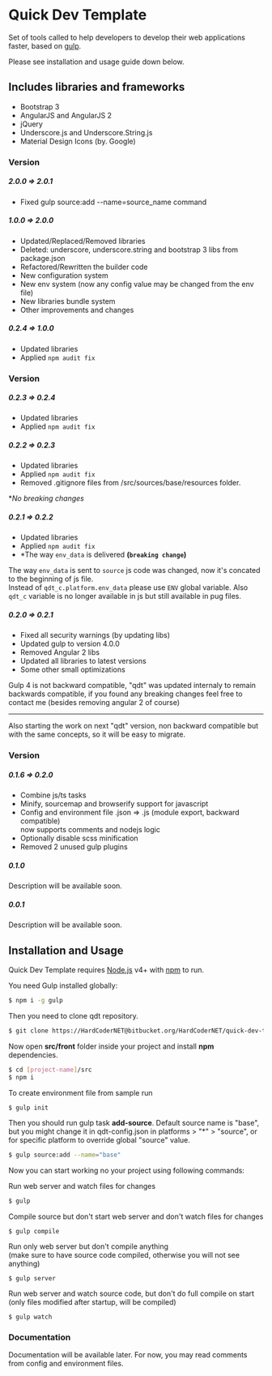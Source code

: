 # Quick Dev Template
Set of tools called to help developers to develop their web applications faster, based on [gulp](http://gulpjs.com/).

Please see installation and usage guide down below.

## Includes libraries and frameworks
  - Bootstrap 3
  - AngularJS and AngularJS 2
  - jQuery
  - Underscore.js and Underscore.String.js 
  - Material Design Icons (by. Google)

### Version
##### 2.0.0 => 2.0.1
- Fixed gulp source:add --name=source_name command

##### 1.0.0 => 2.0.0
- Updated/Replaced/Removed libraries
- Deleted: underscore, underscore.string and bootstrap 3 libs from package.json
- Refactored/Rewritten the builder code
- New configuration system
- New env system (now any config value may be changed from the env file)
- New libraries bundle system
- Other improvements and changes

##### 0.2.4 => 1.0.0
- Updated libraries
- Applied `npm audit fix` 

### Version
##### 0.2.3 => 0.2.4
- Updated libraries
- Applied `npm audit fix` 

##### 0.2.2 => 0.2.3
- Updated libraries
- Applied `npm audit fix` 
- Removed .gitignore files from /src/sources/base/resources folder.

**No breaking changes*

##### 0.2.1 => 0.2.2
- Updated libraries
- Applied `npm audit fix` 
- *The way `env_data` is delivered **(`breaking change`)**  

The way `env_data` is sent to `source` js code was changed, now it's concated to the beginning of js file.   
Instead of `qdt_c.platform.env_data` please use `ENV` global variable. 
Also `qdt_c` variable is no longer available in js but still available in pug files.

##### 0.2.0 => 0.2.1
- Fixed all security warnings (by updating libs)
- Updated gulp to version 4.0.0
- Removed Angular 2 libs
- Updated all libraries to latest versions
- Some other small optimizations  

Gulp 4 is not backward compatible, "qdt" was updated internaly to remain backwards compatible, if you found any breaking changes feel free to contact me (besides removing angular 2 of course)  
____

Also starting the work on next "qdt" version, non backward compatible but with the same concepts, so it will be easy to migrate.


### Version
##### 0.1.6 => 0.2.0
- Combine js/ts tasks  
- Minify, sourcemap and browserify support for javascript  
- Config and environment file .json => .js (module export, backward compatible)  
now supports comments and nodejs logic
- Optionally disable scss minification
- Removed 2 unused gulp plugins

##### 0.1.0
Description will be available soon.

##### 0.0.1
Description will be available soon.

## Installation and Usage

Quick Dev Template requires [Node.js](https://nodejs.org/) v4+ with [npm](https://www.npmjs.com) to run.

You need Gulp installed globally:

```sh
$ npm i -g gulp
```

Then you need to clone qdt repository.
```sh
$ git clone https://HardCoderNET@bitbucket.org/HardCoderNET/quick-dev-template.git [project-name]
```

Now open **src/front** folder inside your project and install **npm** dependencies.
```sh
$ cd [project-name]/src
$ npm i
```

To create environment file from sample run
```sh
$ gulp init
```

Then you should run gulp task **add-source**.
Default source name is "base", but you might change it in qdt-config.json in platforms > "*" > "source", or for specific platform to override global "source" value.
```sh
$ gulp source:add --name="base"
```

Now you can start working no your project using following commands:  

Run web server and watch files for changes 
```sh
$ gulp 
```
   
Compile source but don't start web server and don't watch files for changes
```
$ gulp compile
```

Run only web server but don't compile anything   
(make sure to have source code compiled, otherwise you will not see anything)
```
$ gulp server
```

Run web server and watch source code, but don't do full compile on start  
(only files modified after startup, will be compiled)
```
$ gulp watch
```

### Documentation
Documentation will be available later. 
For now, you may read comments from config and environment files.
